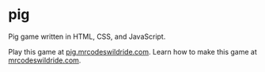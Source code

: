 # pig

Pig game written in HTML, CSS, and JavaScript.

Play this game at [pig.mrcodeswildride.com](https://pig.mrcodeswildride.com/).
Learn how to make this game at [mrcodeswildride.com](https://www.mrcodeswildride.com/).
